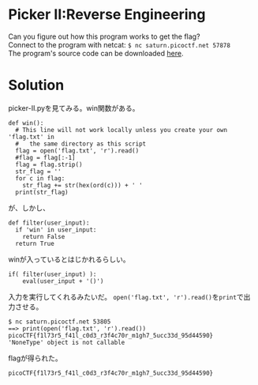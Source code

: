 # Picker II:Reverse Engineering

Can you figure out how this program works to get the flag?  
Connect to the program with netcat: `$ nc saturn.picoctf.net 57878`  
The program's source code can be downloaded [here](picker-II.py).

# Solution

picker-II.pyを見てみる。win関数がある。
```
def win():
  # This line will not work locally unless you create your own 'flag.txt' in
  #   the same directory as this script
  flag = open('flag.txt', 'r').read()
  #flag = flag[:-1]
  flag = flag.strip()
  str_flag = ''
  for c in flag:
    str_flag += str(hex(ord(c))) + ' '
  print(str_flag)
```
が、しかし、
```
def filter(user_input):
  if 'win' in user_input:
    return False
  return True
```
winが入っているとはじかれるらしい。
```
if( filter(user_input) ):
    eval(user_input + '()')
```
入力を実行してくれるみたいだ。
`open('flag.txt', 'r').read()`を`print`で出力させる。
```
$ nc saturn.picoctf.net 53805
==> print(open('flag.txt', 'r').read())
picoCTF{f1l73r5_f41l_c0d3_r3f4c70r_m1gh7_5ucc33d_95d44590}
'NoneType' object is not callable
```
flagが得られた。

`picoCTF{f1l73r5_f41l_c0d3_r3f4c70r_m1gh7_5ucc33d_95d44590}`

